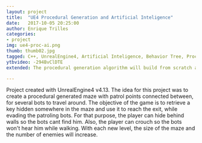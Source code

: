 ```yaml
---
layout: project
title:  "UE4 Procedural Generation and Artificial Inteligence"
date:   2017-10-05 20:25:00
author: Enrique Trilles
categories:
- project
img: ue4-proc-ai.png
thumb: thumb02.jpg
tagged: C++, UnrealEngine4, Artificial Inteligence, Behavior Tree, Procedural Generation
ytbvideo: -294BvClDTE
extended: The procedural generation algorithm will build from scratch and at runtime a new maze everytime the level is loaded, making a completely different labirynth every time the game is launched. Bots have sensors for sight and hearing, and will chase the player or move to the location of the hearing sound. Although it can't be appreciated in the video, the game has music and sound effects for almost all the actions of the player. Everything music and sound related is handled with FMOD and its corresponding plugin for Unreal.

---
```


Project created with UnrealEngine4 v4.13. The idea for this project was to create a procedural generated maze with patrol points connected between, for several bots to travel around.
The objective of the game is to retrieve a key hidden somewhere in the maze and use it to reach the exit, while evading the patroling bots. For that purpose, the player can hide behind walls so the bots cant find him. Also, the player can crouch so the bots won't hear him while walking. With each new level, the size of the maze and the number of enemies will increase.

